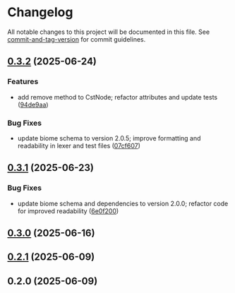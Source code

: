 # Changelog

All notable changes to this project will be documented in this file. See [commit-and-tag-version](https://github.com/absolute-version/commit-and-tag-version) for commit guidelines.

## [0.3.2](https://github.com/hidekatsu-izuno/elder-parse/compare/v0.3.1...v0.3.2) (2025-06-24)


### Features

* add remove method to CstNode; refactor attributes and update tests ([94de9aa](https://github.com/hidekatsu-izuno/elder-parse/commit/94de9aa06437ef831b69041101594cf1b200b2bc))


### Bug Fixes

* update biome schema to version 2.0.5; improve formatting and readability in lexer and test files ([07cf607](https://github.com/hidekatsu-izuno/elder-parse/commit/07cf6079cba9939371469500e6367990a13493c1))

## [0.3.1](https://github.com/hidekatsu-izuno/elder-parse/compare/v0.3.0...v0.3.1) (2025-06-23)


### Bug Fixes

* update biome schema and dependencies to version 2.0.0; refactor code for improved readability ([6e0f200](https://github.com/hidekatsu-izuno/elder-parse/commit/6e0f2002e14eae241d1e31a35690536e560cd28b))

## [0.3.0](https://github.com/hidekatsu-izuno/elder-parse/compare/v0.2.1...v0.3.0) (2025-06-16)

## [0.2.1](https://github.com/hidekatsu-izuno/elder-parse/compare/v0.2.0...v0.2.1) (2025-06-09)

## 0.2.0 (2025-06-09)

